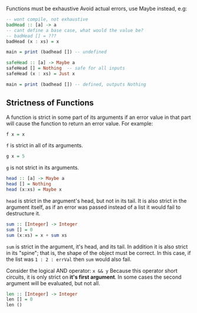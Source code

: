 Functions must be exhaustive
Avoid actual errors, use Maybe instead, e.g:
```haskell
-- wont compile, not exhaustive
badHead :: [a] -> a
-- cant define a base case, what would the value be?
-- badHead [] = ???
badHead (x : xs) = x

main = print (badhead []) -- undefined

safeHead :: [a] -> Maybe a
safeHead [] = Nothing  -- safe for all inputs
safeHead (x : xs) = Just x

main = print (badhead []) -- defined, outputs Nothing
```

## Strictness of Functions
A function is strict in some part of its arguments if an error value in that part will cause the function to return an error value. For example:
```haskell
f x = x
```
`f` is strict in all of its arguments.
```haskell
g x = 5
```
`g` is not strict in its arguments.
```haskell
head :: [a] -> Maybe a
head [] = Nothing
head (x:xs) = Maybe x
```
`head` is strict in the argument's head, but not in its tail. It is also strict in the argument itself, as if an error was passed instead of a list it would fail to destructure it.
```haskell
sum :: [Integer] -> Integer
sum [] = 0
sum (x:xs) = x + sum xs
```
`sum` is strict in the argument, it's head, and its tail. In addition it is also strict in its "spine"; that is, the shape of the object must be correct. In this case, if the list was `1 : 2 : errVal` then `sum` would also fail.

Consider the logical AND operator: `x && y`
Because this operator short circuits, it is only strict on **it's first argument**. In some cases the second argument will be evaluated, but not all.

```haskell
len :: [Integer] -> Integer
len [] = 0
len ()
```